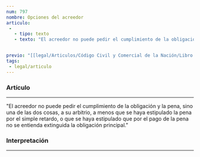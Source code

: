 ```yaml
---
num: 797
nombre: Opciones del acreedor
articulo: 
 - 
   - tipo: texto
   - texto: "El acreedor no puede pedir el cumplimiento de la obligación y la pena, sino una de las dos cosas, a su arbitrio, a menos que se haya estipulado la pena por el simple retardo, o que se haya estipulado que por el pago de la pena no se entienda extinguida la obligación principal."


previo: "[[legal/Articulos/Código Civil y Comercial de la Nación/Libro Tercero/Título 1/Capítulo 3/Sección 5/Sección 5, Obligaciones con cláusula penal y sanciones conminatorias.md|Sección 5, Obligaciones con cláusula penal y sanciones conminatorias]]"
tags: 
 - legal/articulo
---
```

### Artículo
---
"El acreedor no puede pedir el cumplimiento de la obligación y la pena, sino una de las dos cosas, a su arbitrio, a menos que se haya estipulado la pena por el simple retardo, o que se haya estipulado que por el pago de la pena no se entienda extinguida la obligación principal."

### Interpretación
---
